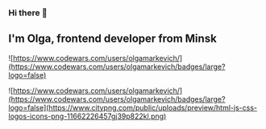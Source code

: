 ### Hi there 👋

## I'm Olga, frontend developer from Minsk

![https://www.codewars.com/users/olgamarkevich/](https://www.codewars.com/users/olgamarkevich/badges/large?logo=false)

![https://www.codewars.com/users/olgamarkevich/](https://www.codewars.com/users/olgamarkevich/badges/large?logo=false](https://www.citypng.com/public/uploads/preview/html-js-css-logos-icons-png-11662226457gj39p822kl.png)

